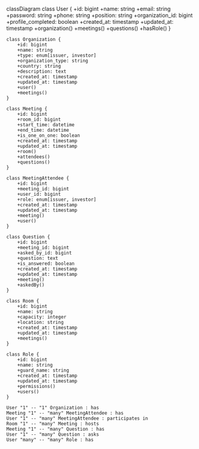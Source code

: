 classDiagram
    class User {
        +id: bigint
        +name: string
        +email: string
        +password: string
        +phone: string
        +position: string
        +organization_id: bigint
        +profile_completed: boolean
        +created_at: timestamp
        +updated_at: timestamp
        +organization()
        +meetings()
        +questions()
        +hasRole()
    }

    class Organization {
        +id: bigint
        +name: string
        +type: enum[issuer, investor]
        +organization_type: string
        +country: string
        +description: text
        +created_at: timestamp
        +updated_at: timestamp
        +user()
        +meetings()
    }

    class Meeting {
        +id: bigint
        +room_id: bigint
        +start_time: datetime
        +end_time: datetime
        +is_one_on_one: boolean
        +created_at: timestamp
        +updated_at: timestamp
        +room()
        +attendees()
        +questions()
    }

    class MeetingAttendee {
        +id: bigint
        +meeting_id: bigint
        +user_id: bigint
        +role: enum[issuer, investor]
        +created_at: timestamp
        +updated_at: timestamp
        +meeting()
        +user()
    }

    class Question {
        +id: bigint
        +meeting_id: bigint
        +asked_by_id: bigint
        +question: text
        +is_answered: boolean
        +created_at: timestamp
        +updated_at: timestamp
        +meeting()
        +askedBy()
    }

    class Room {
        +id: bigint
        +name: string
        +capacity: integer
        +location: string
        +created_at: timestamp
        +updated_at: timestamp
        +meetings()
    }

    class Role {
        +id: bigint
        +name: string
        +guard_name: string
        +created_at: timestamp
        +updated_at: timestamp
        +permissions()
        +users()
    }

    User "1" -- "1" Organization : has
    Meeting "1" -- "many" MeetingAttendee : has
    User "1" -- "many" MeetingAttendee : participates in
    Room "1" -- "many" Meeting : hosts
    Meeting "1" -- "many" Question : has
    User "1" -- "many" Question : asks
    User "many" -- "many" Role : has
